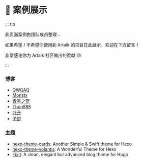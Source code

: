 # 🚀 案例展示

::: tip

此页面案例由团队成员整理...

如果希望 / 不希望你使用到 Artalk 的项目在此展示，欢迎在下方留言！

非常感谢你为 Artalk 社区做出的贡献 😘

:::

### 博客

- [QWQAQ](https://qwqaq.com/)
- [Monstx](https://blog.monsterx.cn/)
- [青空之蓝](https://blog.ixk.me/)
- [Thun888](https://blog.thun888.xyz/)
- [叶开](https://xn--qpru0x.cn/)
- [子舒](https://imhan.cn/)

### 主题

- [hexo-theme-cards](https://github.com/ChrAlpha/hexo-theme-cards): Another Simple & Swift theme for Hexo
- [hexo-theme-volantis](https://github.com/volantis-x/hexo-theme-volantis): A Wonderful Theme for Hexo
- [FixIt](https://github.com/Lruihao/FixIt): A clean, elegant but advanced blog theme for Hugo
